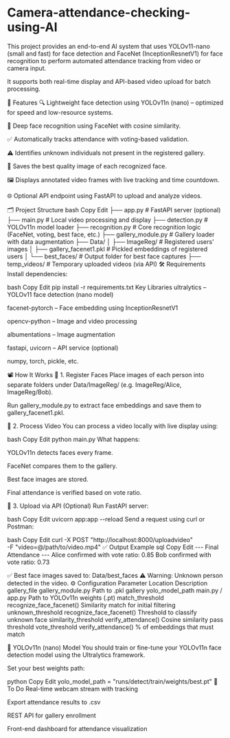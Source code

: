 # Camera-attendance-checking-using-AI

This project provides an end-to-end AI system that uses YOLOv11-nano (small and fast) for face detection and FaceNet (InceptionResnetV1) for face recognition to perform automated attendance tracking from video or camera input.

It supports both real-time display and API-based video upload for batch processing.

📌 Features
🔍 Lightweight face detection using YOLOv11n (nano) – optimized for speed and low-resource systems.

🧠 Deep face recognition using FaceNet with cosine similarity.

✅ Automatically tracks attendance with voting-based validation.

⚠️ Identifies unknown individuals not present in the registered gallery.

💾 Saves the best quality image of each recognized face.

🖼️ Displays annotated video frames with live tracking and time countdown.

🌐 Optional API endpoint using FastAPI to upload and analyze videos.

🗂️ Project Structure
bash
Copy
Edit
├── app.py                          # FastAPI server (optional)
├── main.py                         # Local video processing and display
├── detection.py                    # YOLOv11n model loader
├── recognition.py                  # Core recognition logic (FaceNet, voting, best face, etc.)
├── gallery_module.py               # Gallery loader with data augmentation
├── Data/
│   ├── ImageReg/                   # Registered users' images
│   ├── gallery_facenet1.pkl        # Pickled embeddings of registered users
│   └── best_faces/                 # Output folder for best face captures
├── temp_videos/                    # Temporary uploaded videos (via API)
🛠️ Requirements
Install dependencies:

bash
Copy
Edit
pip install -r requirements.txt
Key Libraries
ultralytics – YOLOv11 face detection (nano model)

facenet-pytorch – Face embedding using InceptionResnetV1

opencv-python – Image and video processing

albumentations – Image augmentation

fastapi, uvicorn – API service (optional)

numpy, torch, pickle, etc.

📽️ How It Works
🔹 1. Register Faces
Place images of each person into separate folders under Data/ImageReg/ (e.g. ImageReg/Alice, ImageReg/Bob).

Run gallery_module.py to extract face embeddings and save them to gallery_facenet1.pkl.

🔹 2. Process Video
You can process a video locally with live display using:

bash
Copy
Edit
python main.py
What happens:

YOLOv11n detects faces every frame.

FaceNet compares them to the gallery.

Best face images are stored.

Final attendance is verified based on vote ratio.

🔹 3. Upload via API (Optional)
Run FastAPI server:

bash
Copy
Edit
uvicorn app:app --reload
Send a request using curl or Postman:

bash
Copy
Edit
curl -X POST "http://localhost:8000/uploadvideo" \
     -F "video=@/path/to/video.mp4"
✅ Output Example
sql
Copy
Edit
--- Final Attendance ---
Alice confirmed with vote ratio: 0.85
Bob confirmed with vote ratio: 0.73

✅ Best face images saved to: Data/best_faces
⚠️ Warning: Unknown person detected in the video.
⚙️ Configuration
Parameter	Location	Description
gallery_file	gallery_module.py	Path to .pkl gallery
yolo_model_path	main.py / app.py	Path to YOLOv11n weights (.pt)
match_threshold	recognize_face_facenet()	Similarity match for initial filtering
unknown_threshold	recognize_face_facenet()	Threshold to classify unknown face
similarity_threshold	verify_attendance()	Cosine similarity pass threshold
vote_threshold	verify_attendance()	% of embeddings that must match

📸 YOLOv11n (nano) Model
You should train or fine-tune your YOLOv11n face detection model using the Ultralytics framework.

Set your best weights path:

python
Copy
Edit
yolo_model_path = "runs/detect/train/weights/best.pt"
🔮 To Do
 Real-time webcam stream with tracking

 Export attendance results to .csv

 REST API for gallery enrollment

 Front-end dashboard for attendance visualization

